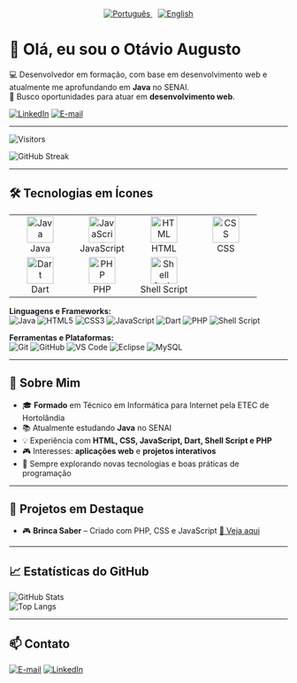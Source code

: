 <p align="center">
  <a href="README.md">
    <img src="https://img.shields.io/badge/Português-🇧🇷-blue?style=for-the-badge&logo=github" alt="Português" />
  </a>
  <a href="README-en.md" style="margin-left: 10px;">
    <img src="https://img.shields.io/badge/English-🇺🇸-blue?style=for-the-badge&logo=github" alt="English" />
  </a>
</p>

# 👋 Olá, eu sou o Otávio Augusto

💻 Desenvolvedor em formação, com base em desenvolvimento web e atualmente me aprofundando em **Java** no SENAI.  
🎯 Busco oportunidades para atuar em **desenvolvimento web**.

[![LinkedIn](https://img.shields.io/badge/LinkedIn-blue?logo=linkedin&logoColor=white)](https://linkedin.com/in/otávio-augusto-08580b33a)
[![E-mail](https://img.shields.io/badge/Email-ff5349?logo=gmail&logoColor=white)](mailto:otavioaugusto_2007@outlook.com)

---

<!-- Contador de Visitas -->
![Visitors](https://komarev.com/ghpvc/?username=OtavioValeDev&color=blue)

<!-- Estatísticas -->
![GitHub Streak](https://streak-stats.demolab.com?user=OtavioValeDev&theme=tokyonight&hide_border=true)

---

## 🛠️ Tecnologias em Ícones

<table>
<tr>
<td align="center" width="96">
<img src="https://cdn.jsdelivr.net/gh/devicons/devicon/icons/java/java-original.svg" width="48" height="48" alt="Java" />
<br>Java
</td>
<td align="center" width="96">
<img src="https://cdn.jsdelivr.net/gh/devicons/devicon/icons/javascript/javascript-original.svg" width="48" height="48" alt="JavaScript" />
<br>JavaScript
</td>
<td align="center" width="96">
<img src="https://cdn.jsdelivr.net/gh/devicons/devicon/icons/html5/html5-original.svg" width="48" height="48" alt="HTML" />
<br>HTML
</td>
<td align="center" width="96">
<img src="https://cdn.jsdelivr.net/gh/devicons/devicon/icons/css3/css3-original.svg" width="48" height="48" alt="CSS" />
<br>CSS
</td>
</tr>
<tr>
<td align="center" width="96">
<img src="https://cdn.jsdelivr.net/gh/devicons/devicon/icons/dart/dart-original.svg" width="48" height="48" alt="Dart" />
<br>Dart
</td>
<td align="center" width="96">
<img src="https://cdn.jsdelivr.net/gh/devicons/devicon/icons/php/php-original.svg" width="48" height="48" alt="PHP" />
<br>PHP
</td>
<td align="center" width="96">
<img src="https://cdn.jsdelivr.net/gh/devicons/devicon/icons/bash/bash-original.svg" width="48" height="48" alt="Shell Script" />
<br>Shell Script
</td>
<td align="center" width="96">
<!-- Espaço vazio para balancear -->
</td>
</tr>
</table>

**Linguagens e Frameworks:**  
![Java](https://img.shields.io/badge/Java-ED8B00?logo=openjdk&logoColor=white)
![HTML5](https://img.shields.io/badge/HTML5-E34F26?logo=html5&logoColor=white)
![CSS3](https://img.shields.io/badge/CSS3-1572B6?logo=css3&logoColor=white)
![JavaScript](https://img.shields.io/badge/JavaScript-F7DF1E?logo=javascript&logoColor=black)
![Dart](https://img.shields.io/badge/Dart-0175C2?logo=dart&logoColor=white)
![PHP](https://img.shields.io/badge/PHP-777BB4?logo=php&logoColor=white)
![Shell Script](https://img.shields.io/badge/Shell_Script-4EAA25?logo=gnu-bash&logoColor=white)

**Ferramentas e Plataformas:**  
![Git](https://img.shields.io/badge/Git-F05032?logo=git&logoColor=white)
![GitHub](https://img.shields.io/badge/GitHub-181717?logo=github&logoColor=white)
![VS Code](https://img.shields.io/badge/VS%20Code-007ACC?logo=visual-studio-code&logoColor=white)
![Eclipse](https://img.shields.io/badge/Eclipse-2C2255?logo=eclipse&logoColor=white)
![MySQL](https://img.shields.io/badge/MySQL-4479A1?logo=mysql&logoColor=white)

---

## 📌 Sobre Mim

- 🎓 **Formado** em Técnico em Informática para Internet pela ETEC de Hortolândia  
- 📚 Atualmente estudando **Java** no SENAI  
- 💡 Experiência com **HTML, CSS, JavaScript, Dart, Shell Script e PHP**  
- 🎮 Interesses: **aplicações web** e **projetos interativos**  
- 🚀 Sempre explorando novas tecnologias e boas práticas de programação

---

## 📂 Projetos em Destaque

- 🎮 **Brinca Saber** – Criado com PHP, CSS e JavaScript [🔗 Veja aqui](https://github.com/OtavioValeDev/Brinca-Saber.git)

---

## 📈 Estatísticas do GitHub

![GitHub Stats](https://github-readme-stats.vercel.app/api?username=OtavioValeDev&show_icons=true&theme=tokyonight)  
![Top Langs](https://github-readme-stats.vercel.app/api/top-langs/?username=OtavioValeDev&layout=compact&theme=tokyonight)

---

## 📫 Contato

[![E-mail](https://img.shields.io/badge/Email-ff5349?logo=gmail&logoColor=white)](mailto:otavioaugusto_2007@outlook.com)
[![LinkedIn](https://img.shields.io/badge/LinkedIn-blue?logo=linkedin&logoColor=white)](https://linkedin.com/in/otávio-augusto-08580b33a)
<!---🌐 Portfólio: [Clique aqui](LINK_DO_SEU_PORTFOLIO)-->
